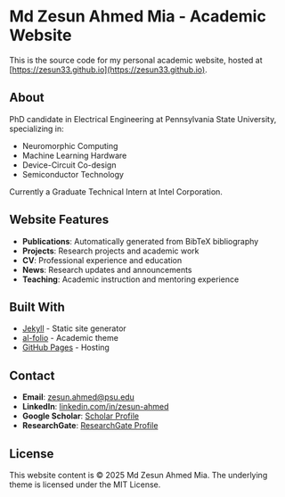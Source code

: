 # Md Zesun Ahmed Mia - Academic Website

This is the source code for my personal academic website, hosted at [https://zesun33.github.io](https://zesun33.github.io).

## About

PhD candidate in Electrical Engineering at Pennsylvania State University, specializing in:

- Neuromorphic Computing
- Machine Learning Hardware
- Device-Circuit Co-design
- Semiconductor Technology

Currently a Graduate Technical Intern at Intel Corporation.

## Website Features

- **Publications**: Automatically generated from BibTeX bibliography
- **Projects**: Research projects and academic work
- **CV**: Professional experience and education
- **News**: Research updates and announcements
- **Teaching**: Academic instruction and mentoring experience

## Built With

- [Jekyll](https://jekyllrb.com/) - Static site generator
- [al-folio](https://github.com/alshedivat/al-folio) - Academic theme
- [GitHub Pages](https://pages.github.com/) - Hosting

## Contact

- **Email**: zesun.ahmed@psu.edu
- **LinkedIn**: [linkedin.com/in/zesun-ahmed](https://www.linkedin.com/in/zesun-ahmed/)
- **Google Scholar**: [Scholar Profile](https://scholar.google.com/citations?user=j-zfUj8AAAAJ&hl=en&oi=ao)
- **ResearchGate**: [ResearchGate Profile](https://www.researchgate.net/profile/Md-Zesun-Ahmed-Mia-2/)

## License

This website content is © 2025 Md Zesun Ahmed Mia. The underlying theme is licensed under the MIT License.
